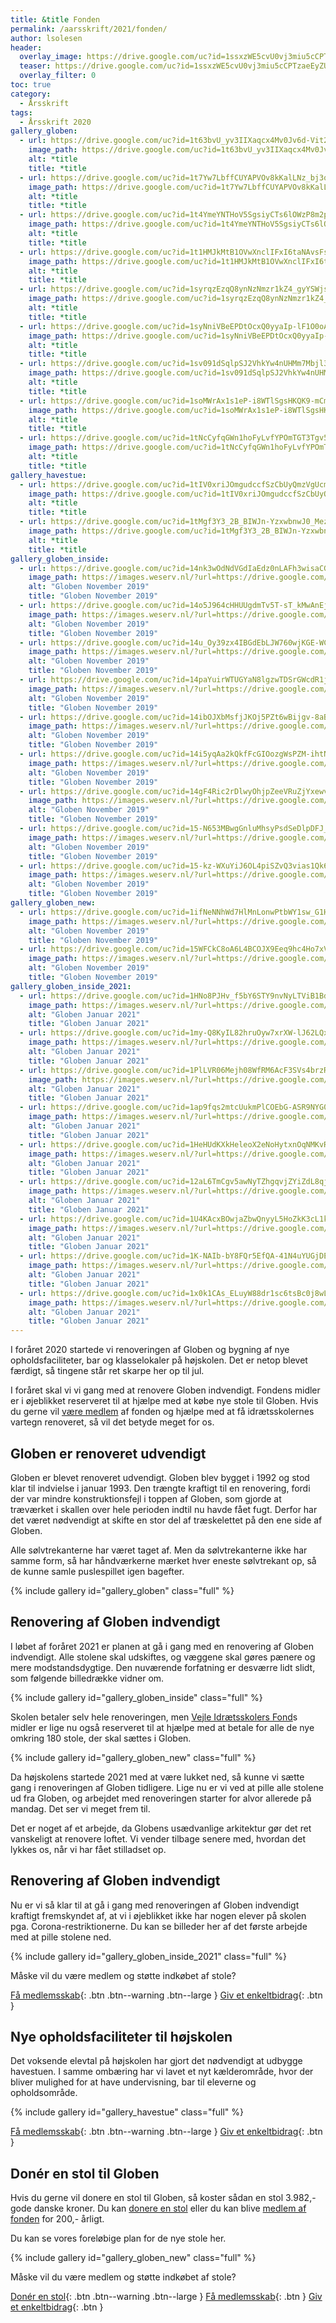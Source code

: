 ```yaml
---
title: &title Fonden
permalink: /aarsskrift/2021/fonden/
author: lsolesen
header:
  overlay_image: https://drive.google.com/uc?id=1ssxzWE5cvU0vj3miu5cCPTzaeEyZUGuh
  teaser: https://drive.google.com/uc?id=1ssxzWE5cvU0vj3miu5cCPTzaeEyZUGuh
  overlay_filter: 0
toc: true
category:
  - Årsskrift
tags:
  - Årsskrift 2020
gallery_globen:
  - url: https://drive.google.com/uc?id=1t63bvU_yv3IIXaqcx4Mv0Jv6d-Vit2TO
    image_path: https://drive.google.com/uc?id=1t63bvU_yv3IIXaqcx4Mv0Jv6d-Vit2TO
    alt: *title
    title: *title
  - url: https://drive.google.com/uc?id=1t7Yw7LbffCUYAPVOv8kKalLNz_bj3qoy
    image_path: https://drive.google.com/uc?id=1t7Yw7LbffCUYAPVOv8kKalLNz_bj3qoy
    alt: *title
    title: *title
  - url: https://drive.google.com/uc?id=1t4YmeYNTHoV5SgsiyCTs6lOWzP8m2pAf
    image_path: https://drive.google.com/uc?id=1t4YmeYNTHoV5SgsiyCTs6lOWzP8m2pAf
    alt: *title
    title: *title
  - url: https://drive.google.com/uc?id=1t1HMJkMtB1OVwXnclIFxI6taNAvsFsOy
    image_path: https://drive.google.com/uc?id=1t1HMJkMtB1OVwXnclIFxI6taNAvsFsOy
    alt: *title
    title: *title
  - url: https://drive.google.com/uc?id=1syrqzEzqQ8ynNzNmzr1kZ4_gyYSWjsh7
    image_path: https://drive.google.com/uc?id=1syrqzEzqQ8ynNzNmzr1kZ4_gyYSWjsh7
    alt: *title
    title: *title
  - url: https://drive.google.com/uc?id=1syNniVBeEPDtOcxQ0yyaIp-lF1O0oA5c
    image_path: https://drive.google.com/uc?id=1syNniVBeEPDtOcxQ0yyaIp-lF1O0oA5c
    alt: *title
    title: *title
  - url: https://drive.google.com/uc?id=1sv091dSqlpSJ2VhkYw4nUHMm7Mbjl3P0
    image_path: https://drive.google.com/uc?id=1sv091dSqlpSJ2VhkYw4nUHMm7Mbjl3P0
    alt: *title
    title: *title
  - url: https://drive.google.com/uc?id=1soMWrAx1s1eP-i8WTlSgsHKQK9-mCmTh
    image_path: https://drive.google.com/uc?id=1soMWrAx1s1eP-i8WTlSgsHKQK9-mCmTh
    alt: *title
    title: *title
  - url: https://drive.google.com/uc?id=1tNcCyfqGWn1hoFyLvfYPOmTGT3Tgv5ww
    image_path: https://drive.google.com/uc?id=1tNcCyfqGWn1hoFyLvfYPOmTGT3Tgv5ww
    alt: *title
    title: *title
gallery_havestue:
  - url: https://drive.google.com/uc?id=1tIV0xriJOmgudccfSzCbUyQmzVgUcmcP
    image_path: https://drive.google.com/uc?id=1tIV0xriJOmgudccfSzCbUyQmzVgUcmcP
    alt: *title
    title: *title
  - url: https://drive.google.com/uc?id=1tMgf3Y3_2B_BIWJn-YzxwbnwJ0_MezuN
    image_path: https://drive.google.com/uc?id=1tMgf3Y3_2B_BIWJn-YzxwbnwJ0_MezuN
    alt: *title
    title: *title
gallery_globen_inside:
  - url: https://drive.google.com/uc?id=14nk3wOdNdVGdIaEdz0nLAFh3wisaCG4q
    image_path: https://images.weserv.nl/?url=https://drive.google.com/uc?id=14nk3wOdNdVGdIaEdz0nLAFh3wisaCG4q&w=400
    alt: "Globen November 2019"
    title: "Globen November 2019"
  - url: https://drive.google.com/uc?id=14o5J964cHHUUgdmTv5T-sT_kMwAnEjxa
    image_path: https://images.weserv.nl/?url=https://drive.google.com/uc?id=14o5J964cHHUUgdmTv5T-sT_kMwAnEjxa&w=400
    alt: "Globen November 2019"
    title: "Globen November 2019"
  - url: https://drive.google.com/uc?id=14u_Oy39zx4IBGdEbLJW760wjKGE-WC4Q
    image_path: https://images.weserv.nl/?url=https://drive.google.com/uc?id=14u_Oy39zx4IBGdEbLJW760wjKGE-WC4Q&w=400
    alt: "Globen November 2019"
    title: "Globen November 2019"
  - url: https://drive.google.com/uc?id=14paYuirWTUGYaN8lgzwTDSrGWcdR1j2w
    image_path: https://images.weserv.nl/?url=https://drive.google.com/uc?id=14paYuirWTUGYaN8lgzwTDSrGWcdR1j2w&w=400
    alt: "Globen November 2019"
    title: "Globen November 2019"
  - url: https://drive.google.com/uc?id=14ibOJXbMsfjJKOj5PZt6wBijgv-8aBqQ
    image_path: https://images.weserv.nl/?url=https://drive.google.com/uc?id=14ibOJXbMsfjJKOj5PZt6wBijgv-8aBqQ&w=400
    alt: "Globen November 2019"
    title: "Globen November 2019"
  - url: https://drive.google.com/uc?id=14i5yqAa2kQkfFcGIOozgWsPZM-ihtNnY
    image_path: https://images.weserv.nl/?url=https://drive.google.com/uc?id=14i5yqAa2kQkfFcGIOozgWsPZM-ihtNnY&w=400
    alt: "Globen November 2019"
    title: "Globen November 2019"
  - url: https://drive.google.com/uc?id=14gF4Ric2rDlwyOhjpZeeVRuZjYxewv8p
    image_path: https://images.weserv.nl/?url=https://drive.google.com/uc?id=14gF4Ric2rDlwyOhjpZeeVRuZjYxewv8p&w=400
    alt: "Globen November 2019"
    title: "Globen November 2019"
  - url: https://drive.google.com/uc?id=15-N653MBwgGnluMhsyPsdSeDlpDFJ_s1
    image_path: https://images.weserv.nl/?url=https://drive.google.com/uc?id=15-N653MBwgGnluMhsyPsdSeDlpDFJ_s1&w=400
    alt: "Globen November 2019"
    title: "Globen November 2019"
  - url: https://drive.google.com/uc?id=15-kz-WXuYiJ6OL4piSZvQ3vias1Qk6VF
    image_path: https://images.weserv.nl/?url=https://drive.google.com/uc?id=15-kz-WXuYiJ6OL4piSZvQ3vias1Qk6VF&w=400
    alt: "Globen November 2019"
    title: "Globen November 2019"
gallery_globen_new:
  - url: https://drive.google.com/uc?id=1ifNeNNhWd7HlMnLonwPtbWY1sw_G1HOh
    image_path: https://images.weserv.nl/?url=https://drive.google.com/uc?id=1ifNeNNhWd7HlMnLonwPtbWY1sw_G1HOh&w=400
    alt: "Globen November 2019"
    title: "Globen November 2019"
  - url: https://drive.google.com/uc?id=15WFCkC8oA6L4BCOJX9Eeq9hc4Ho7xVU-
    image_path: https://images.weserv.nl/?url=https://drive.google.com/uc?id=15WFCkC8oA6L4BCOJX9Eeq9hc4Ho7xVU-&w=400
    alt: "Globen November 2019"
    title: "Globen November 2019"
gallery_globen_inside_2021:
  - url: https://drive.google.com/uc?id=1HNo8PJHv_f5bY6STY9nvNyLTViB1Bdcp
    image_path: https://images.weserv.nl/?url=https://drive.google.com/uc?id=1HNo8PJHv_f5bY6STY9nvNyLTViB1Bdcp&w=400
    alt: "Globen Januar 2021"
    title: "Globen Januar 2021"
  - url: https://drive.google.com/uc?id=1my-Q8KyIL82hruOyw7xrXW-lJ62LQxFv
    image_path: https://images.weserv.nl/?url=https://drive.google.com/uc?id=1my-Q8KyIL82hruOyw7xrXW-lJ62LQxFv&w=400
    alt: "Globen Januar 2021"
    title: "Globen Januar 2021"
  - url: https://drive.google.com/uc?id=1PlLVR06Mejh08WfRM6AcF3SVs4brzRRb
    image_path: https://images.weserv.nl/?url=https://drive.google.com/uc?id=1PlLVR06Mejh08WfRM6AcF3SVs4brzRRb&w=400
    alt: "Globen Januar 2021"
    title: "Globen Januar 2021"
  - url: https://drive.google.com/uc?id=1ap9fqs2mtcUukmPlCOEbG-ASR9NYG0Jx
    image_path: https://images.weserv.nl/?url=https://drive.google.com/uc?id=1ap9fqs2mtcUukmPlCOEbG-ASR9NYG0Jx&w=400
    alt: "Globen Januar 2021"
    title: "Globen Januar 2021"
  - url: https://drive.google.com/uc?id=1HeHUdKXkHeleoX2eNoHytxnOqNMKvRXe
    image_path: https://images.weserv.nl/?url=https://drive.google.com/uc?id=1HeHUdKXkHeleoX2eNoHytxnOqNMKvRXe&w=400
    alt: "Globen Januar 2021"
    title: "Globen Januar 2021"
  - url: https://drive.google.com/uc?id=12aL6TmCgv5awNyTZhgqvjZYiZdL8qjDu
    image_path: https://images.weserv.nl/?url=https://drive.google.com/uc?id=12aL6TmCgv5awNyTZhgqvjZYiZdL8qjDu&w=400
    alt: "Globen Januar 2021"
    title: "Globen Januar 2021"
  - url: https://drive.google.com/uc?id=1U4KAcxBOwjaZbwQnyyL5HoZkK3cL1kVr
    image_path: https://images.weserv.nl/?url=https://drive.google.com/uc?id=1U4KAcxBOwjaZbwQnyyL5HoZkK3cL1kVr&w=400
    alt: "Globen Januar 2021"
    title: "Globen Januar 2021"
  - url: https://drive.google.com/uc?id=1K-NAIb-bY8FQr5EfQA-41N4uYUGjDEOH
    image_path: https://images.weserv.nl/?url=https://drive.google.com/uc?id=1K-NAIb-bY8FQr5EfQA-41N4uYUGjDEOH&w=400
    alt: "Globen Januar 2021"
    title: "Globen Januar 2021"
  - url: https://drive.google.com/uc?id=1x0k1CAs_ELuyW88dr1sc6tsBc0j8wL4r
    image_path: https://images.weserv.nl/?url=https://drive.google.com/uc?id=1x0k1CAs_ELuyW88dr1sc6tsBc0j8wL4r&w=400
    alt: "Globen Januar 2021"
    title: "Globen Januar 2021"
---
```


I foråret 2020 startede vi renoveringen af Globen og bygning af nye opholdsfaciliteter, bar og klasselokaler på højskolen. Det er netop blevet færdigt, så tingene står ret skarpe her op til jul.

I foråret skal vi vi gang med at renovere Globen indvendigt. Fondens midler er i øjeblikket reserveret til at hjælpe med at købe nye stole til Globen. Hvis du gerne vil [være medlem](https://fond.vih.dk/medlem/) af fonden og hjælpe med at få idrætsskolernes vartegn renoveret, så vil det betyde meget for os.

## Globen er renoveret udvendigt

Globen er blevet renoveret udvendigt. Globen blev bygget i 1992 og stod klar til indvielse i januar 1993. Den trængte kraftigt til en renovering, fordi der var mindre konstruktionsfejl i toppen af Globen, som gjorde at træværket i skallen over hele perioden indtil nu havde fået fugt. Derfor har det været nødvendigt at skifte en stor del af træskelettet på den ene side af Globen.

Alle sølvtrekanterne har været taget af. Men da sølvtrekanterne ikke har samme form, så har håndværkerne mærket hver eneste sølvtrekant op, så de kunne samle puslespillet igen bagefter.

{% include gallery id="gallery_globen" class="full" %}

## Renovering af Globen indvendigt

I løbet af foråret 2021 er planen at gå i gang med en renovering af Globen indvendigt. Alle stolene skal udskiftes, og væggene skal gøres pænere og mere modstandsdygtige. Den nuværende forfatning er desværre lidt slidt, som følgende billedrække vidner om.

{% include gallery id="gallery_globen_inside" class="full" %}

Skolen betaler selv hele renoveringen, men [Vejle Idrætsskolers Fond](https://fond.vih.dk/)s midler er lige nu også reserveret til at hjælpe med at betale for alle de nye omkring 180 stole, der skal sættes i Globen.

{% include gallery id="gallery_globen_new" class="full" %}

Da højskolens startede 2021 med at være lukket ned, så kunne vi sætte gang i renoveringen af Globen tidligere. Lige nu er vi ved at pille alle stolene ud fra Globen, og arbejdet med renoveringen starter for alvor allerede på mandag. Det ser vi meget frem til.

Det er noget af et arbejde, da Globens usædvanlige arkitektur gør det ret vanskeligt at renovere loftet. Vi vender tilbage senere med, hvordan det lykkes os, når vi har fået stilladset op.

## Renovering af Globen indvendigt

Nu er vi så klar til at gå i gang med renoveringen af Globen indvendigt kraftigt fremskyndet af, at vi i øjeblikket ikke har nogen elever på skolen pga. Corona-restriktionerne. Du kan se billeder her af det første arbejde med at pille stolene ned.

{% include gallery id="gallery_globen_inside_2021" class="full" %}

Måske vil du være medlem og støtte indkøbet af stole?

[Få medlemsskab](https://fond.vih.dk/medlem/buy/){: .btn .btn--warning .btn--large } [Giv et enkeltbidrag](https://fond.vih.dk/bidrag/buy/){: .btn }

## Nye opholdsfaciliteter til højskolen

Det voksende elevtal på højskolen har gjort det nødvendigt at udbygge havestuen. I samme ombæring har vi lavet et nyt kælderområde, hvor der bliver mulighed for at have undervisning, bar til eleverne og opholdsområde.

{% include gallery id="gallery_havestue" class="full" %}

[Få medlemsskab](https://fond.vih.dk/medlem/buy/){: .btn .btn--warning .btn--large } [Giv et enkeltbidrag](https://fond.vih.dk/bidrag/buy/){: .btn }

## Donér en stol til Globen

Hvis du gerne vil donere en stol til Globen, så koster sådan en stol 3.982,- gode danske kroner. Du kan [donere en stol](https://fond.vih.dk/stot-globen-stol/) eller du kan blive [medlem af fonden](https://fond.vih.dk/medlem/) for 200,- årligt.

Du kan se vores foreløbige plan for de nye stole her.

{% include gallery id="gallery_globen_new" class="full" %}

Måske vil du være medlem og støtte indkøbet af stole?

[Donér en stol](https://fond.vih.dk/stol/buy/){: .btn .btn--warning .btn--large } [Få medlemsskab](https://fond.vih.dk/medlem/buy/){: .btn } [Giv et enkeltbidrag](https://fond.vih.dk/bidrag/buy/){: .btn }
